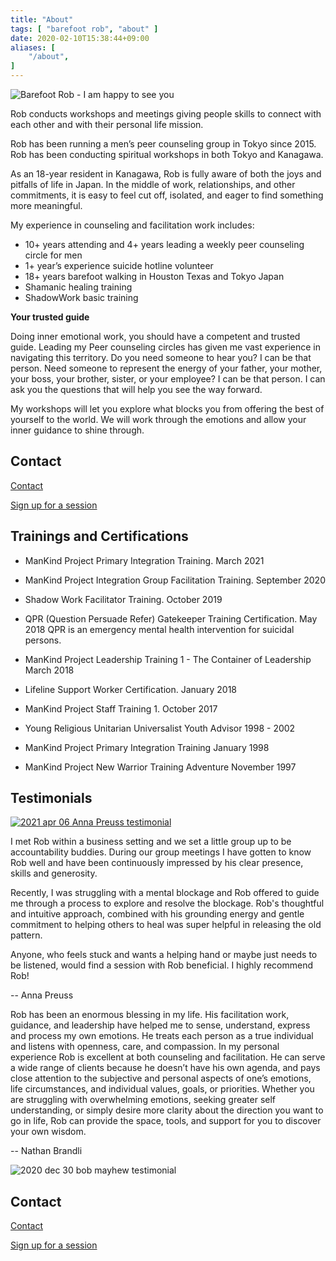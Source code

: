 ```yaml
---
title: "About"
tags: [ "barefoot rob", "about" ]
date: 2020-02-10T15:38:44+09:00
aliases: [
    "/about",
]
---
```


<img
src="//b.robnugen.com/events/2021/2021_may_24_rob_eye_gazing_for_shibuya.jpeg"
alt="Barefoot Rob - I am happy to see you"
class="half" />

Rob conducts workshops and meetings giving people skills to connect with each other and with their personal life mission.

Rob has been running a men’s peer counseling group in Tokyo since 2015. Rob has been conducting spiritual workshops in both Tokyo and Kanagawa.

As an 18-year resident in Kanagawa, Rob is fully aware of both the joys and pitfalls of life in Japan. In the middle of work, relationships, and other commitments, it is easy to feel cut off, isolated, and eager to find something more meaningful.

My experience in counseling and facilitation work includes:

* 10+ years attending and 4+ years leading a weekly peer counseling circle for men
* 1+ year’s experience suicide hotline volunteer
* 18+ years barefoot walking in Houston Texas and Tokyo Japan
* Shamanic healing training
* ShadowWork basic training

**Your trusted guide**

Doing inner emotional work, you should have a competent and trusted guide. Leading my Peer counseling circles has given me vast experience in navigating this territory.  Do you need someone to hear you?  I can be that person.  Need someone to represent the energy of your father, your mother, your boss, your brother, sister, or your employee?  I can be that person. I can ask you the questions that will help you see the way forward.

My workshops will let you explore what blocks you from offering the best of yourself to the world. We will work through the emotions and allow your inner guidance to shine through.  

## Contact

[Contact](/contact)

[Sign up for a session](//www.calendly.com/robnugen/30min)

## Trainings and Certifications

* ManKind Project Primary Integration Training. March 2021

* ManKind Project Integration Group Facilitation Training. September 2020

* Shadow Work Facilitator Training. October 2019

* QPR (Question Persuade Refer) Gatekeeper Training Certification. May 2018
QPR is an emergency mental health intervention for suicidal persons.

* ManKind Project Leadership Training 1 - The Container of Leadership   March 2018

* Lifeline Support Worker Certification.  January 2018

* ManKind Project Staff Training 1.  October 2017

* Young Religious Unitarian Universalist Youth Advisor 1998 - 2002

* ManKind Project Primary Integration Training January 1998

* ManKind Project New Warrior Training Adventure November 1997


## Testimonials


<div class="walk-segment">

[![2021 apr 06 Anna Preuss testimonial](//b.robnugen.com/blog/2021/2021_apr_06_anna_testimonial.png)](https://www.facebook.com/anna.preuss21/posts/10158946010922655)

I met Rob within a business setting and we set a little group up to be
accountability buddies. During our group meetings I have gotten to know
Rob well and have been continuously impressed by his clear presence,
skills and generosity.  

Recently, I was struggling with a mental blockage and Rob offered to guide me
through a process to explore and resolve the blockage. Rob's thoughtful and
intuitive approach, combined with his grounding energy and gentle commitment
to helping others to heal was super helpful in releasing the old pattern.

Anyone, who feels stuck and wants a helping hand or maybe just needs to be
listened, would find a session with Rob beneficial. I highly recommend Rob!

-- Anna Preuss

</div>
<div class="walk-segment">

Rob has been an enormous blessing in my life. His facilitation work, guidance,
and leadership have helped me to sense, understand, express and process my own
emotions. He treats each person as a true individual and listens with openness,
care, and compassion. In my personal experience Rob is excellent at both
counseling and facilitation. He can serve a wide range of clients because he
doesn’t have his own agenda, and pays close attention to the subjective and
personal aspects of one’s emotions, life circumstances, and individual values,
goals, or priorities. Whether you are struggling with overwhelming emotions,
seeking greater self understanding, or simply desire more clarity about the
direction you want to go in life, Rob can provide the space, tools, and support
for you to discover your own wisdom.

-- Nathan Brandli

</div>
<div class="walk-segment">

![2020 dec 30 bob mayhew testimonial](//b.robnugen.com/blog/2021/2020_dec_30_bob_mayhew_testimonial.png)

</div>


## Contact

[Contact](/contact)

[Sign up for a session](//www.calendly.com/robnugen/30min)
